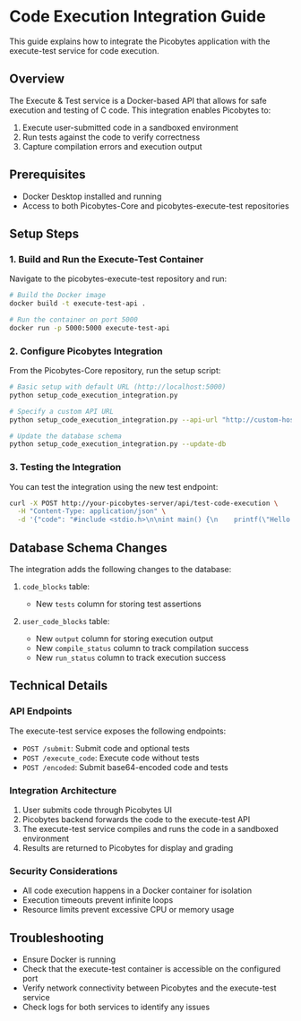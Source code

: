 # Code Execution Integration Guide

This guide explains how to integrate the Picobytes application with the execute-test service for code execution.

## Overview

The Execute & Test service is a Docker-based API that allows for safe execution and testing of C code. This integration enables Picobytes to:

1. Execute user-submitted code in a sandboxed environment
2. Run tests against the code to verify correctness
3. Capture compilation errors and execution output

## Prerequisites

- Docker Desktop installed and running
- Access to both Picobytes-Core and picobytes-execute-test repositories

## Setup Steps

### 1. Build and Run the Execute-Test Container

Navigate to the picobytes-execute-test repository and run:

```bash
# Build the Docker image
docker build -t execute-test-api .

# Run the container on port 5000
docker run -p 5000:5000 execute-test-api
```

### 2. Configure Picobytes Integration

From the Picobytes-Core repository, run the setup script:

```bash
# Basic setup with default URL (http://localhost:5000)
python setup_code_execution_integration.py

# Specify a custom API URL
python setup_code_execution_integration.py --api-url "http://custom-host:5000"

# Update the database schema
python setup_code_execution_integration.py --update-db
```

### 3. Testing the Integration

You can test the integration using the new test endpoint:

```bash
curl -X POST http://your-picobytes-server/api/test-code-execution \
  -H "Content-Type: application/json" \
  -d '{"code": "#include <stdio.h>\n\nint main() {\n    printf(\"Hello World\\n\");\n    return 0;\n}", "tests": ""}'
```

## Database Schema Changes

The integration adds the following changes to the database:

1. `code_blocks` table:
   - New `tests` column for storing test assertions

2. `user_code_blocks` table:
   - New `output` column for storing execution output
   - New `compile_status` column to track compilation success
   - New `run_status` column to track execution success

## Technical Details

### API Endpoints

The execute-test service exposes the following endpoints:

- `POST /submit`: Submit code and optional tests
- `POST /execute_code`: Execute code without tests
- `POST /encoded`: Submit base64-encoded code and tests

### Integration Architecture

1. User submits code through Picobytes UI
2. Picobytes backend forwards the code to the execute-test API
3. The execute-test service compiles and runs the code in a sandboxed environment
4. Results are returned to Picobytes for display and grading

### Security Considerations

- All code execution happens in a Docker container for isolation
- Execution timeouts prevent infinite loops
- Resource limits prevent excessive CPU or memory usage

## Troubleshooting

- Ensure Docker is running
- Check that the execute-test container is accessible on the configured port
- Verify network connectivity between Picobytes and the execute-test service
- Check logs for both services to identify any issues 